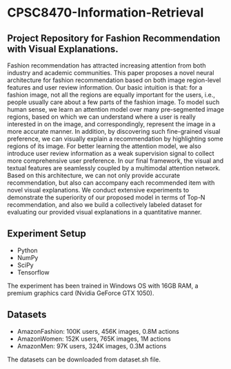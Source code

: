 # CPSC8470-Information-Retrieval
## **Project Repository for Fashion Recommendation with Visual Explanations.**

Fashion recommendation has attracted increasing attention from both industry and academic communities. This paper proposes a novel neural architecture for fashion recommendation based on both image region-level features and user review information. Our basic intuition is that: for a fashion image, not all the regions are equally important for the users, i.e., people usually care about a few parts of the fashion image. To model such human sense, we learn an attention model over many pre-segmented image regions, based on which we can understand where a user is really interested in on the image, and correspondingly, represent the image in a more accurate manner. In addition, by discovering such fine-grained visual preference, we can visually explain a recommendation by highlighting some regions of its image. For better learning the attention model, we also introduce user review information as a weak supervision signal to collect more comprehensive user preference. In our final framework, the visual and textual features are seamlessly coupled by a multimodal attention network. Based on this architecture, we can not only provide accurate recommendation, but also can accompany each recommended item with novel visual explanations. We conduct extensive experiments to demonstrate the superiority of our proposed model in terms of Top-N recommendation, and also we build a collectively labeled dataset for evaluating our provided visual explanations in a quantitative manner.

## Experiment Setup
* Python
* NumPy
* SciPy
* Tensorflow

The experiment has been trained in Windows OS with 16GB RAM, a premium graphics card (Nvidia GeForce GTX 1050).

## Datasets
* AmazonFashion: 100K users, 456K images, 0.8M actions
* AmazonWomen: 152K users, 765K images, 1M actions
* AmazonMen: 97K users, 324K images, 0.3M actions

The datasets can be downloaded from dataset.sh file.

